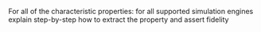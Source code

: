 <!-- TODO by MH -->
For all of the characteristic properties:
    for all supported simulation engines
        explain step-by-step how to extract the property and assert fidelity

